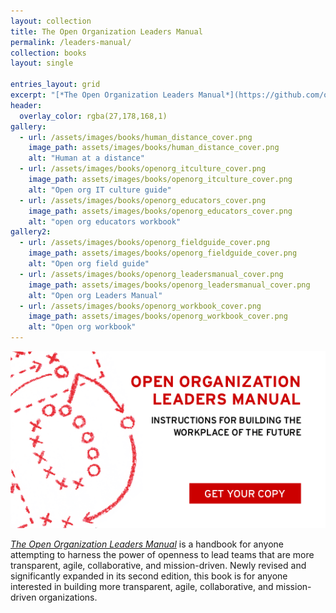 ```yaml
---
layout: collection
title: The Open Organization Leaders Manual
permalink: /leaders-manual/
collection: books
layout: single

entries_layout: grid
excerpt: "[*The Open Organization Leaders Manual*](https://github.com/open-organization/open-org-leaders-manual/raw/master/second-edition/open_org_leaders_manual_2_3.pdf) is a handbook for anyone attempting to harness the power of openness to lead teams that are more transparent, agile, collaborative, and mission-driven. "
header:
  overlay_color: rgba(27,178,168,1)
gallery:
  - url: /assets/images/books/human_distance_cover.png
    image_path: assets/images/books/human_distance_cover.png
    alt: "Human at a distance"
  - url: /assets/images/books/openorg_itculture_cover.png
    image_path: assets/images/books/openorg_itculture_cover.png
    alt: "Open org IT culture guide"
  - url: /assets/images/books/openorg_educators_cover.png
    image_path: assets/images/books/openorg_educators_cover.png
    alt: "open org educators workbook"
gallery2:
  - url: /assets/images/books/openorg_fieldguide_cover.png
    image_path: assets/images/books/openorg_fieldguide_cover.png
    alt: "Open org field guide"
  - url: /assets/images/books/openorg_leadersmanual_cover.png
    image_path: assets/images/books/openorg_leadersmanual_cover.png
    alt: "Open org Leaders Manual"
  - url: /assets/images/books/openorg_workbook_cover.png
    image_path: assets/images/books/openorg_workbook_cover.png
    alt: "Open org workbook"
---
```


[![Open org leaders manual](/assets/images/books/openorg_leadersmanual_cover.png#book-cover)](https://github.com/open-organization/open-org-leaders-manual/raw/master/second-edition/open_org_leaders_manual_2_3.pdf)

[*The Open Organization Leaders Manual*](https://github.com/open-organization/open-org-leaders-manual/raw/master/second-edition/open_org_leaders_manual_2_3.pdf) is a handbook for anyone attempting to harness the power of openness to lead teams that are more transparent, agile, collaborative, and mission-driven. Newly revised and significantly expanded in its second edition, this book is for anyone interested in building more transparent, agile, collaborative, and mission-driven organizations.
